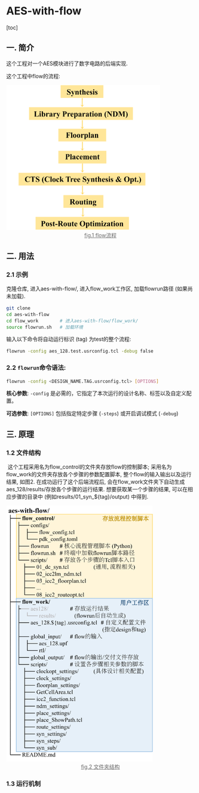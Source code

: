 # AES-with-flow

[toc]

## 一. 简介

这个工程对一个AES模块进行了数字电路的后端实现. 

这个工程中flow的流程:

<img src="./documents/assets/flow_steps.png" alt="flow_steps" style="zoom:50%;" />

<center style="color:#696969;text-decoration:underline">fig.1  flow流程</center>

## 二. 用法

### 2.1 示例

克隆仓库, 进入aes-with-flow/, 进入flow_work工作区, 加载flowrun路径 (如果尚未加载).  

```bash
git clone 
cd aes-with-flow
cd flow_work		# 进入aes-with-flow/flow_work/
source flowrun.sh	# 加载环境
```

输入以下命令将自动运行标识 (tag) 为test的整个流程:

```bash
flowrun -config aes_128.test.usrconfig.tcl -debug false
```

### 2.2 `flowrun`命令语法:

```bash
flowrun -config <DESIGN_NAME.TAG.usrconfig.tcl> [OPTIONS]
```

**核心参数**: `-config` 是必需的，它指定了本次运行的设计名称、标签以及自定义配置。

**可选参数**: `[OPTIONS]` 包括指定特定步骤 (`-steps`) 或开启调试模式 (`-debug`)

## 三. 原理

### 1.2 文件结构

​	这个工程采用名为flow_control的文件夹存放flow的控制脚本; 采用名为flow_work的文件夹存放各个步骤的参数配置脚本, 整个flow的输入输出以及运行结果, 如图2. 在成功运行了这个后端流程后, 会在flow_work文件夹下自动生成aes_128/results/存放各个步骤的运行结果. 想要获取某一个步骤的结果, 可以在相应步骤的目录中 (例如results/01_syn_${tag}/output) 中得到. 

<img src="./documents/assets/dir_struct.png" alt="flow_steps" style="zoom:67%;" />

<center style="color:#696969;text-decoration:underline">fig.2  文件夹结构</center>

### 1.3 运行机制



